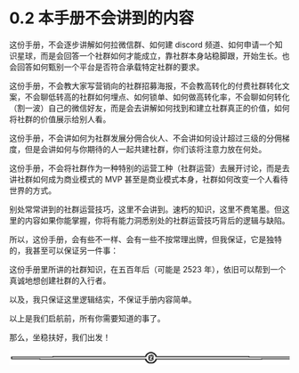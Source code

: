 # 0.2 本手册不会讲到的内容

这份手册，不会逐步讲解如何拉微信群、如何建 discord 频道、如何申请一个知识星球，而是会回答一个社群如何才能成立，靠社群本身站稳脚跟，开始生长。也会回答如何甄别一个平台是否符合承载特定社群的要求。

这份手册，不会教大家写营销向的社群招募海报，不会教高转化的付费社群转化文案，不会聊低转高的社群如何埋点、如何锁单、如何做高转化率，不会聊如何转化（割一波）自己的微信好友，而是会去讲解如何找到和建立社群真正的价值，如何将社群的价值展示给别人看。

这份手册，不会讲如何为社群发展分佣合伙人、不会讲如何设计超过三级的分佣梯度，但是会讲如何与你期待的人一起共建社群，你们该将注意力放在何处。

这份手册，不会将社群作为一种特别的运营工种（社群运营）去展开讨论，而是去讲社群如何成为商业模式的 MVP 甚至是商业模式本身，社群如何改变一个人看待世界的方式。

别处常常讲到的社群运营技巧，这里不会讲到。速朽的知识，这里不费笔墨。但这里的内容如果你能掌握，你将有能力洞悉别处的社群运营技巧背后的逻辑与缺陷。

所以，这份手册，会有些不一样、会有一些不按常理出牌，但我保证，它是独特的，我甚至可以保证另一件事：

这份手册里所讲的社群知识，在五百年后（可能是 2523 年），依旧可以帮到一个真诚地想创建社群的入行者。

以及，我只保证这里逻辑结实，不保证手册内容简单。

以上是我们启航前，所有你需要知道的事了。

那么，坐稳扶好，我们出发！

![](img/08b409e548d8d310a42e1b70226b77ec.png)